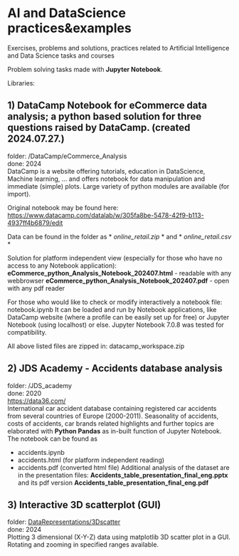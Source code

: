 # AI and DataScience practices&examples
Exercises, problems and solutions, practices related to Artificial Intelligence and Data Science tasks and courses

Problem solving tasks made with **Jupyter Notebook**.

Libraries: 
## 1) DataCamp Notebook for eCommerce data analysis; a python based solution for three questions raised by DataCamp. (created 2024.07.27.)
folder: /DataCamp/eCommerce_Analysis<br>
done: 2024<br>
DataCamp is a website offering tutorials, education in DataScience, Machine learning, ... and offers notebook for data manipulation and immediate (simple) plots. Large variety of python modules are available (for import).

Original notebook may be found here: https://www.datacamp.com/datalab/w/305fa8be-5478-42f9-b113-4937ff4b6879/edit

Data can be found in the folder as * *online_retail.zip* * and * *online_retail.csv* *

Solution for platform independent view (especially for those who have no access to any Notebook application):
**eCommerce_python_Analysis_Notebook_202407.html** - readable with any webbrowser
**eCommerce_python_Analysis_Notebook_202407.pdf** - open with any pdf reader

For those who would like to check or modify interactively a notebook file: notebook.ipynb
It can be loaded and run by Notebook applications, like DataCamp website (where a profile can be easily set up for free) or Jupyter Notebook (using localhost) or else.
Jupyter Notebook 7.0.8 was tested for compatibility.

All above listed files are zipped in: datacamp_workspace.zip 

## 2) JDS Academy - Accidents database analysis
folder: /JDS_academy<br>
done: 2020<br>
https://data36.com/<br>
International car accident database containing registered car accidents from several countries of Europe (2000-2011).
Seasonality of accidents, costs of accidents, car brands related highlights and further topics are elaborated with **Python Pandas** as in-built function of Jupyter Notebook.
The notebook can be found as
- accidents.ipynb
- accidents.html (for platform independent reading)
- accidents.pdf (converted html file)
Additional analysis of the dataset are in the presentation files:
**Accidents_table_presentation_final_eng.pptx**
and its pdf version
**Accidents_table_presentation_final_eng.pdf**

## 3) Interactive 3D scatterplot (GUI)
folder: [DataRepresentations/3Dscatter](./DataRepresentations/3Dscatter/README.md)<br>
done: 2024<br>
Plotting 3 dimensional (X-Y-Z) data using matplotlib 3D scatter plot in a GUI. Rotating and zooming in specified ranges available.


